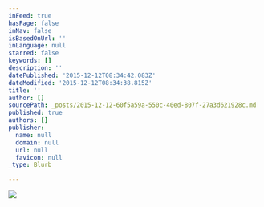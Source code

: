 ```yaml
---
inFeed: true
hasPage: false
inNav: false
isBasedOnUrl: ''
inLanguage: null
starred: false
keywords: []
description: ''
datePublished: '2015-12-12T08:34:42.083Z'
dateModified: '2015-12-12T08:34:38.815Z'
title: ''
author: []
sourcePath: _posts/2015-12-12-60f5a59a-550c-40ed-807f-27a3d621928c.md
published: true
authors: []
publisher:
  name: null
  domain: null
  url: null
  favicon: null
_type: Blurb

---
```

![](https://the-grid-user-content.s3-us-west-2.amazonaws.com/5e6fc03b-5ec9-45e1-a40e-31524383dde6.jpg)
